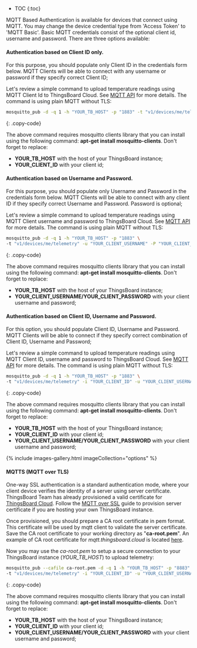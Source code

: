 * TOC 
{:toc}

MQTT Based Authentication is available for devices that connect using MQTT.
You may change the device credential type from 'Access Token' to 'MQTT Basic'.
Basic MQTT credentials consist of the optional client id, username and password. There are three options available:

#### Authentication based on Client ID only. 

For this purpose, you should populate only Client ID in the credentials form below.
MQTT Clients will be able to connect with any username or password if they specify correct Client ID;

Let's review a simple command to upload temperature readings using MQTT Client Id to ThingsBoard Cloud.
See [MQTT API](/docs/{{docsPrefix}}reference/mqtt-api/) for more details. The command is using plain MQTT without TLS:

```bash
mosquitto_pub -d -q 1 -h "YOUR_TB_HOST" -p "1883" -t "v1/devices/me/telemetry" -i "YOUR_CLIENT_ID" -m {"temperature":25}
```
{: .copy-code}

The above command requires mosquitto clients library that you can install using the following command: **apt-get install mosquitto-clients**.
Don't forget to replace:

 * **YOUR_TB_HOST** with the host of your ThingsBoard instance;
 * **YOUR_CLIENT_ID** with your client id;

#### Authentication based on Username and Password. 

For this purpose, you should populate only Username and Password in the credentials form below.
MQTT Clients will be able to connect with any client ID if they specify correct Username and Password. Password is optional;

Let's review a simple command to upload temperature readings using MQTT Client username and password to ThingsBoard Cloud.
See [MQTT API](/docs/{{docsPrefix}}reference/mqtt-api/) for more details. The command is using plain MQTT without TLS:

```bash
mosquitto_pub -d -q 1 -h "YOUR_TB_HOST" -p "1883" \
-t "v1/devices/me/telemetry" -u "YOUR_CLIENT_USERNAME" -P "YOUR_CLIENT_PASSWORD" -m {"temperature":25}
```
{: .copy-code}

The above command requires mosquitto clients library that you can install using the following command: **apt-get install mosquitto-clients**.
Don't forget to replace:

 * **YOUR_TB_HOST** with the host of your ThingsBoard instance;
 * **YOUR_CLIENT_USERNAME/YOUR_CLIENT_PASSWORD** with your client username and password;

#### Authentication based on Client ID, Username and Password. 

For this option, you should populate Client ID, Username and Password.
MQTT Clients will be able to connect if they specify correct combination of Client ID, Username and Password;

Let's review a simple command to upload temperature readings using MQTT Client ID, username and password to ThingsBoard Cloud.
See [MQTT API](/docs/{{docsPrefix}}reference/mqtt-api/) for more details. The command is using plain MQTT without TLS:

```bash
mosquitto_pub -d -q 1 -h "YOUR_TB_HOST" -p "1883" \
-t "v1/devices/me/telemetry" -i "YOUR_CLIENT_ID" -u "YOUR_CLIENT_USERNAME" -P "YOUR_CLIENT_PASSWORD" -m {"temperature":25}
```
{: .copy-code}

The above command requires mosquitto clients library that you can install using the following command: **apt-get install mosquitto-clients**.
Don't forget to replace:

 * **YOUR_TB_HOST** with the host of your ThingsBoard instance;
 * **YOUR_CLIENT_ID** with your client id;
 * **YOUR_CLIENT_USERNAME/YOUR_CLIENT_PASSWORD** with your client username and password;

{% include images-gallery.html imageCollection="options" %}

#### MQTTS (MQTT over TLS)

One-way SSL authentication is a standard authentication mode, where your client device verifies the identity of a server using server certificate.
ThingsBoard Team has already provisioned a valid certificate for [ThingsBoard Cloud](https://thingsboard.cloud/signup).
Follow the [MQTT over SSL](/docs/{{docsPrefix}}user-guide/mqtt-over-ssl/) guide to provision server certificate if you are hosting your own ThingsBoard instance.

Once provisioned, you should prepare a CA root certificate in pem format. This certificate will be used by mqtt client to validate the server certificate.
Save the CA root certificate to your working directory as "**ca-root.pem**".
An example of CA root certificate for *mqtt.thingsboard.cloud* is located [here](/docs/paas/user-guide/resources/mqtt-over-ssl/ca-root.pem).

Now you may use the *ca-root.pem* to setup a secure connection to your ThingsBoard instance (*YOUR_TB_HOST*) to upload telemetry:
```bash
mosquitto_pub --cafile ca-root.pem -d -q 1 -h "YOUR_TB_HOST" -p "8883" \
-t "v1/devices/me/telemetry" -i "YOUR_CLIENT_ID" -u "YOUR_CLIENT_USERNAME" -P "YOUR_CLIENT_PASSWORD" -m {"temperature":25}
```
{: .copy-code}

The above command requires mosquitto clients library that you can install using the following command: **apt-get install mosquitto-clients**.
Don't forget to replace:

 * **YOUR_TB_HOST** with the host of your ThingsBoard instance;
 * **YOUR_CLIENT_ID** with your client id;
 * **YOUR_CLIENT_USERNAME/YOUR_CLIENT_PASSWORD** with your client username and password;
